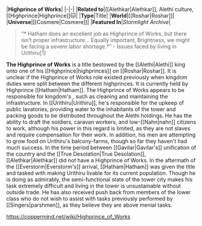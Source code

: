 |**Highprince of Works**|
|-|-|
|**Related to**|[[Alethkar\|Alethkar]], Alethi culture, [[Highprince\|Highprince]]🐱︎|
|**Type**|Title|
|**World**|[[Roshar\|Roshar]]|
|**Universe**|[[Cosmere\|Cosmere]]|
|**Featured In**|*Stormlight Archive*|

>“* Hatham does an excellent job as Highprince of Works, but there isn’t proper infrastructure... Equally important, Brightness, we might be facing a severe labor shortage.*”
\- Issues faced by living in Urithiru[1]


**The Highprince of Works** is a title bestowed by the [[Alethi\|Alethi]] king onto one of his [[Highprince\|highprinces]] on [[Roshar\|Roshar]]. It is unclear if the Highprince of Works role existed previously when kingdom duties were split between the different highprinces. It is currently held by Highprince [[Hatham\|Hatham]].
The Highprince of Works appears to be responsible for kingdom's , such as cleaning and maintaining the infrastructure. In [[Urithiru\|Urithiru]], he's responsible for the upkeep of public lavatories, providing water to the inhabitants of the tower and packing goods to be distributed throughout the Alethi holdings. He has the ability to draft the soldiers, caravan workers, and low-[[Nahn\|nahn]] citizens to work, although his power in this regard is limited, as they are not slaves and require compensation for their work. In addition, his men are attempting to grow food on Urithiru's balcony-farms, though so far they haven't had much success.
In the time period between [[Gavilar\|Gavilar's]] unification of the country and the [[True Desolation\|True Desolation]], [[Alethkar\|Alethkar]] did not have a Highprince of Works. In the aftermath of the [[Everstorm\|Everstorm's]] arrival, [[Hatham\|Hatham]] was given the title and tasked with making Urithiru livable for its current population. Though he is doing as admirably, the semi-functional state of the tower city makes his task extremely difficult and living in the tower is unsustainable without outside trade. He has also received push back from members of the lower class who do not wish to assist with tasks previously performed by [[Singers\|parshmen]], as they believe they are above menial tasks.



https://coppermind.net/wiki/Highprince_of_Works